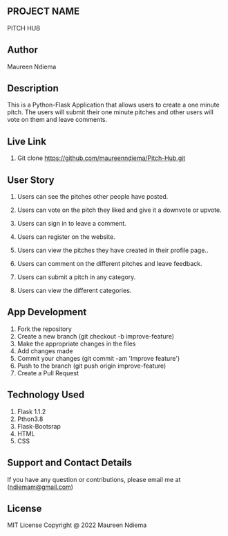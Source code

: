 ## PROJECT NAME

   PITCH HUB


## Author
   Maureen Ndiema

## Description
  
   This is a Python-Flask Application that allows users to create a one minute pitch. The users will submit their one minute pitches and other users will vote on them and leave comments.


## Live Link

1. Git clone https://github.com/maureenndiema/Pitch-Hub.git


## User Story

1. Users can see the pitches other people have posted.

2. Users can vote on the pitch they liked and give it a downvote or upvote.

3. Users can sign in to leave a comment.

4. Users can register on the website.

5. Users can view the pitches they have created in their profile page..

6. Users can comment on the different pitches and leave feedback.

7. Users can submit a pitch in any category.

8. Users can view the different categories.


## App Development

1. Fork the repository
2. Create a new branch (git checkout -b improve-feature)
3. Make the appropriate changes in the files
4. Add changes made
5. Commit your changes (git commit -am 'Improve feature')
6. Push to the branch (git push origin improve-feature)
7. Create a Pull Request


## Technology Used
1. Flask 1.1.2
2. Pthon3.8
3. Flask-Bootsrap
4. HTML
5. CSS

## Support and Contact Details

 If you have any question or contributions, please email me at (ndiemam@gmail.com)

## License

 MIT License Copyright @ 2022 Maureen Ndiema





